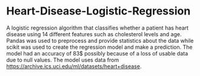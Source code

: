# Heart-Disease-Logistic-Regression
A logistic regression algorithm that classifies whether a patient has heart disease using 14 different features such as cholesterol levels and age. Pandas was used to preprocess and provide statistics about the data while scikit was used to create the regression model and make a prediction. The model had an accuracy of 83$ possibly because of a loss of usable data due to null values. The model uses data from https://archive.ics.uci.edu/ml/datasets/heart+disease. 
